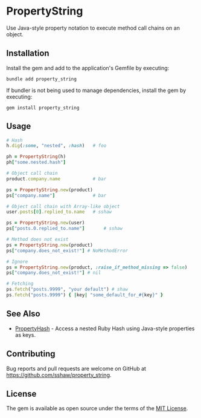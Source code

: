 # PropertyString

Use Java-style property notation to execute method call chains on an object.

## Installation

Install the gem and add to the application's Gemfile by executing:

    bundle add property_string

If bundler is not being used to manage dependencies, install the gem by executing:

    gem install property_string

## Usage

```rb
# Hash
h.dig(:some, "nested", :hash)   # foo

ph = PropertyString(h)
ph["some.nested.hash"]

# Object call chain
product.company.name            # bar

ps = PropertyString.new(product)
ps["company.name"]              # bar

# Object call chain with Array-like object
user.posts[0].replied_to.name   # sshaw

ps = PropertyString.new(user)
ps["posts.0.replied_to.name"]       # sshaw

# Method does not exist
ps = PropertyString.new(product)
ps["company.does_not_exist!"] # NoMethodError

# Ignore
ps = PropertyString.new(product, :raise_if_method_missing => false)
ps["company.does_not_exist!"] # nil

# Fetching
ps.fetch("posts.9999", "your default") # shaw
ps.fetch("posts.9999") { |key| "some_default_for_#{key}" }
```

## See Also

- [PropertyHash](https://github.com/sshaw/property_hash) - Access a nested Ruby Hash using Java-style properties as keys.

## Contributing

Bug reports and pull requests are welcome on GitHub at https://github.com/sshaw/property_string.

## License

The gem is available as open source under the terms of the [MIT License](https://opensource.org/licenses/MIT).
